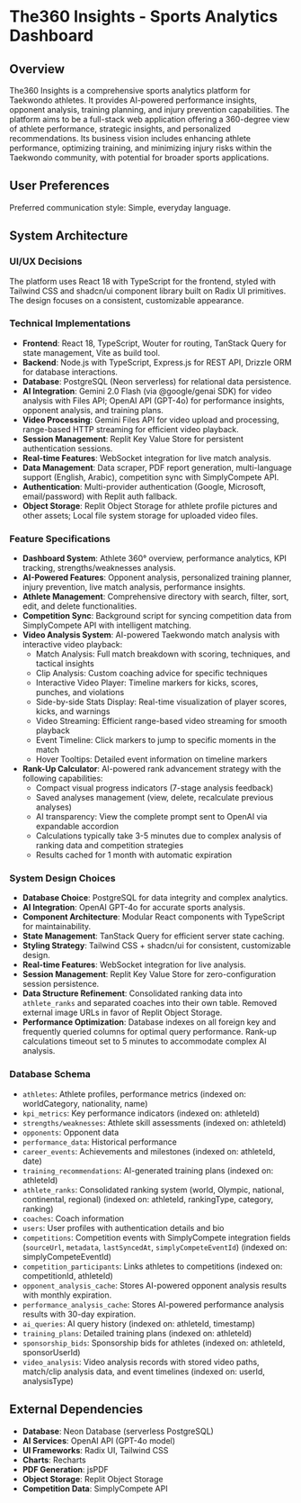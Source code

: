 # The360 Insights - Sports Analytics Dashboard

## Overview
The360 Insights is a comprehensive sports analytics platform for Taekwondo athletes. It provides AI-powered performance insights, opponent analysis, training planning, and injury prevention capabilities. The platform aims to be a full-stack web application offering a 360-degree view of athlete performance, strategic insights, and personalized recommendations. Its business vision includes enhancing athlete performance, optimizing training, and minimizing injury risks within the Taekwondo community, with potential for broader sports applications.

## User Preferences
Preferred communication style: Simple, everyday language.

## System Architecture

### UI/UX Decisions
The platform uses React 18 with TypeScript for the frontend, styled with Tailwind CSS and shadcn/ui component library built on Radix UI primitives. The design focuses on a consistent, customizable appearance.

### Technical Implementations
-   **Frontend**: React 18, TypeScript, Wouter for routing, TanStack Query for state management, Vite as build tool.
-   **Backend**: Node.js with TypeScript, Express.js for REST API, Drizzle ORM for database interactions.
-   **Database**: PostgreSQL (Neon serverless) for relational data persistence.
-   **AI Integration**: Gemini 2.0 Flash (via @google/genai SDK) for video analysis with Files API; OpenAI API (GPT-4o) for performance insights, opponent analysis, and training plans.
-   **Video Processing**: Gemini Files API for video upload and processing, range-based HTTP streaming for efficient video playback.
-   **Session Management**: Replit Key Value Store for persistent authentication sessions.
-   **Real-time Features**: WebSocket integration for live match analysis.
-   **Data Management**: Data scraper, PDF report generation, multi-language support (English, Arabic), competition sync with SimplyCompete API.
-   **Authentication**: Multi-provider authentication (Google, Microsoft, email/password) with Replit auth fallback.
-   **Object Storage**: Replit Object Storage for athlete profile pictures and other assets; Local file system storage for uploaded video files.

### Feature Specifications
-   **Dashboard System**: Athlete 360° overview, performance analytics, KPI tracking, strengths/weaknesses analysis.
-   **AI-Powered Features**: Opponent analysis, personalized training planner, injury prevention, live match analysis, performance insights.
-   **Athlete Management**: Comprehensive directory with search, filter, sort, edit, and delete functionalities.
-   **Competition Sync**: Background script for syncing competition data from SimplyCompete API with intelligent matching.
-   **Video Analysis System**: AI-powered Taekwondo match analysis with interactive video playback:
    - Match Analysis: Full match breakdown with scoring, techniques, and tactical insights
    - Clip Analysis: Custom coaching advice for specific techniques
    - Interactive Video Player: Timeline markers for kicks, scores, punches, and violations
    - Side-by-side Stats Display: Real-time visualization of player scores, kicks, and warnings
    - Video Streaming: Efficient range-based video streaming for smooth playback
    - Event Timeline: Click markers to jump to specific moments in the match
    - Hover Tooltips: Detailed event information on timeline markers
-   **Rank-Up Calculator**: AI-powered rank advancement strategy with the following capabilities:
    - Compact visual progress indicators (7-stage analysis feedback)
    - Saved analyses management (view, delete, recalculate previous analyses)
    - AI transparency: View the complete prompt sent to OpenAI via expandable accordion
    - Calculations typically take 3-5 minutes due to complex analysis of ranking data and competition strategies
    - Results cached for 1 month with automatic expiration

### System Design Choices
-   **Database Choice**: PostgreSQL for data integrity and complex analytics.
-   **AI Integration**: OpenAI GPT-4o for accurate sports analysis.
-   **Component Architecture**: Modular React components with TypeScript for maintainability.
-   **State Management**: TanStack Query for efficient server state caching.
-   **Styling Strategy**: Tailwind CSS + shadcn/ui for consistent, customizable design.
-   **Real-time Features**: WebSocket integration for live analysis.
-   **Session Management**: Replit Key Value Store for zero-configuration session persistence.
-   **Data Structure Refinement**: Consolidated ranking data into `athlete_ranks` and separated coaches into their own table. Removed external image URLs in favor of Replit Object Storage.
-   **Performance Optimization**: Database indexes on all foreign key and frequently queried columns for optimal query performance. Rank-up calculations timeout set to 5 minutes to accommodate complex AI analysis.

### Database Schema
-   `athletes`: Athlete profiles, performance metrics (indexed on: worldCategory, nationality, name)
-   `kpi_metrics`: Key performance indicators (indexed on: athleteId)
-   `strengths/weaknesses`: Athlete skill assessments (indexed on: athleteId)
-   `opponents`: Opponent data
-   `performance_data`: Historical performance
-   `career_events`: Achievements and milestones (indexed on: athleteId, date)
-   `training_recommendations`: AI-generated training plans (indexed on: athleteId)
-   `athlete_ranks`: Consolidated ranking system (world, Olympic, national, continental, regional) (indexed on: athleteId, rankingType, category, ranking)
-   `coaches`: Coach information
-   `users`: User profiles with authentication details and bio
-   `competitions`: Competition events with SimplyCompete integration fields (`sourceUrl`, `metadata`, `lastSyncedAt`, `simplyCompeteEventId`) (indexed on: simplyCompeteEventId)
-   `competition_participants`: Links athletes to competitions (indexed on: competitionId, athleteId)
-   `opponent_analysis_cache`: Stores AI-powered opponent analysis results with monthly expiration.
-   `performance_analysis_cache`: Stores AI-powered performance analysis results with 30-day expiration.
-   `ai_queries`: AI query history (indexed on: athleteId, timestamp)
-   `training_plans`: Detailed training plans (indexed on: athleteId)
-   `sponsorship_bids`: Sponsorship bids for athletes (indexed on: athleteId, sponsorUserId)
-   `video_analysis`: Video analysis records with stored video paths, match/clip analysis data, and event timelines (indexed on: userId, analysisType)

## External Dependencies

-   **Database**: Neon Database (serverless PostgreSQL)
-   **AI Services**: OpenAI API (GPT-4o model)
-   **UI Frameworks**: Radix UI, Tailwind CSS
-   **Charts**: Recharts
-   **PDF Generation**: jsPDF
-   **Object Storage**: Replit Object Storage
-   **Competition Data**: SimplyCompete API